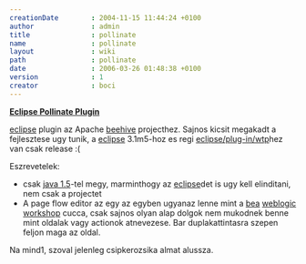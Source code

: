 ```yaml
---
creationDate        : 2004-11-15 11:44:24 +0100 
author              : admin 
title               : pollinate 
name                : pollinate 
layout              : wiki 
path                : pollinate 
date                : 2006-03-26 01:48:38 +0100 
version             : 1 
creator             : boci 
---
```

[__Eclipse Pollinate Plugin__](http://www.eclipse.org/pollinate/)

[eclipse](Eclipse.html) plugin az Apache [beehive](beehive.html) projecthez. Sajnos kicsit megakadt a fejlesztese ugy tunik, a [eclipse](Eclipse.html) 3.1m5-hoz es regi [eclipse/plug-in/wtp](Eclipse/Plug-in/WTP.html)hez van csak release :(

Eszrevetelek:

*   csak [java 1.5](java%201.5.html)-tel megy, marminthogy az [eclipse](Eclipse.html)det is ugy kell elinditani, nem csak a projectet
*   A page flow editor az egy az egyben ugyanaz lenne mint a [bea](bea.html) [weblogic workshop](weblogic%20workshop.html) cucca, csak sajnos olyan alap dolgok nem mukodnek benne mint oldalak vagy actionok atnevezese. Bar duplakattintasra szepen feljon maga az oldal.

Na mind1, szoval jelenleg csipkerozsika almat alussza.
